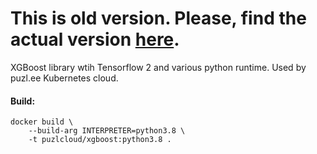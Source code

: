 # This is old version. Please, find the actual version [here](https://github.com/puzl-ee/docker-images/tree/dev/images/xgboost).

XGBoost library wtih Tensorflow 2 and various python runtime. Used by puzl.ee Kubernetes cloud.

#### Build:

```
docker build \
    --build-arg INTERPRETER=python3.8 \
    -t puzlcloud/xgboost:python3.8 .
```
